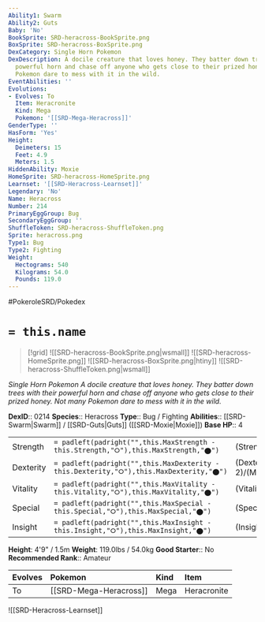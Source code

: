 ```yaml
---
Ability1: Swarm
Ability2: Guts
Baby: 'No'
BookSprite: SRD-heracross-BookSprite.png
BoxSprite: SRD-heracross-BoxSprite.png
DexCategory: Single Horn Pokemon
DexDescription: A docile creature that loves honey. They batter down trees with their
  powerful horn and chase off anyone who gets close to their prized honey. Not many
  Pokemon dare to mess with it in the wild.
EventAbilities: ''
Evolutions:
- Evolves: To
  Item: Heracronite
  Kind: Mega
  Pokemon: '[[SRD-Mega-Heracross]]'
GenderType: ''
HasForm: 'Yes'
Height:
  Deimeters: 15
  Feet: 4.9
  Meters: 1.5
HiddenAbility: Moxie
HomeSprite: SRD-heracross-HomeSprite.png
Learnset: '[[SRD-Heracross-Learnset]]'
Legendary: 'No'
Name: Heracross
Number: 214
PrimaryEggGroup: Bug
SecondaryEggGroup: ''
ShuffleToken: SRD-heracross-ShuffleToken.png
Sprite: heracross.png
Type1: Bug
Type2: Fighting
Weight:
  Hectograms: 540
  Kilograms: 54.0
  Pounds: 119.0
---
```


#PokeroleSRD/Pokedex

# `= this.name`

> [!grid]
> ![[SRD-heracross-BookSprite.png|wsmall]]
> ![[SRD-heracross-HomeSprite.png]]
> ![[SRD-heracross-BoxSprite.png|htiny]]
> ![[SRD-heracross-ShuffleToken.png|wsmall]]


*Single Horn Pokemon*
*A docile creature that loves honey. They batter down trees with their powerful horn and chase off anyone who gets close to their prized honey. Not many Pokemon dare to mess with it in the wild.*

**DexID**:: 0214
**Species**:: Heracross
**Type**:: Bug / Fighting
**Abilities**:: [[SRD-Swarm|Swarm]] / [[SRD-Guts|Guts]] ([[SRD-Moxie|Moxie]])
**Base HP**:: 4

|           |                                                                                        |                                          |
| --------- | -------------------------------------------------------------------------------------- | ---------------------------------------- |
| Strength  | `= padleft(padright("",this.MaxStrength - this.Strength,"⭘"),this.MaxStrength,"⬤")`    | (Strength::3)/(MaxStrength::6)   |
| Dexterity | `= padleft(padright("",this.MaxDexterity - this.Dexterity,"⭘"),this.MaxDexterity,"⬤")` | (Dexterity:: 2)/(MaxDexterity::5) |
| Vitality  | `= padleft(padright("",this.MaxVitality - this.Vitality,"⭘"),this.MaxVitality,"⬤")`    | (Vitality::2)/(MaxVitality::5)   |
| Special   | `= padleft(padright("",this.MaxSpecial - this.Special,"⭘"),this.MaxSpecial,"⬤")`       | (Special::1)/(MaxSpecial::3)     |
| Insight   | `= padleft(padright("",this.MaxInsight - this.Insight,"⭘"),this.MaxInsight,"⬤")`       | (Insight::3)/(MaxInsight::6)     |

**Height**: 4'9" / 1.5m
**Weight**: 119.0lbs / 54.0kg
**Good Starter**:: No
**Recommended Rank**:: Amateur

| Evolves   | Pokemon                | Kind   | Item        |
|:----------|:-----------------------|:-------|:------------|
| To        | [[SRD-Mega-Heracross]] | Mega   | Heracronite |

![[SRD-Heracross-Learnset]]